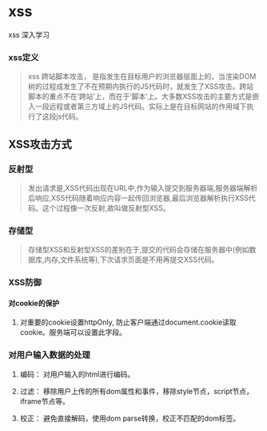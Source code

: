 # xss

xss 深入学习

### xss定义


> xss 跨站脚本攻击， 是指发生在目标用户的浏览器层面上的，当渲染DOM树的过程成发生了不在预期内执行的JS代码时，就发生了XSS攻击。跨站脚本的重点不在‘跨站’上，而在于‘脚本’上。大多数XSS攻击的主要方式是嵌入一段远程或者第三方域上的JS代码。实际上是在目标网站的作用域下执行了这段js代码。

## XSS攻击方式

### 反射型

> 发出请求是,XSS代码出现在URL中,作为输入提交到服务器端,服务器端解析后响应,XSS代码随着响应内容一起传回浏览器,最后浏览器解析执行XSS代码。这个过程像一次反射,故叫做反射型XSS。


### 存储型

> 存储型XSS和反射型XSS的差别在于,提交的代码会存储在服务器中(例如数据库,内存,文件系统等),下次请求页面是不用再提交XSS代码。

### XSS防御

#### 对cookie的保护

1. 对重要的cookie设置httpOnly, 防止客户端通过document.cookie读取cookie。服务端可以设置此字段。


### 对用户输入数据的处理 

1. 编码： 对用户输入的html进行编码。

2. 过滤： 移除用户上传的所有dom属性和事件，移除style节点，script节点，iframe节点等。

3. 校正： 避免直接解码，使用dom parse转换，校正不匹配的dom标签。
